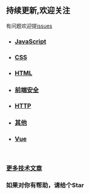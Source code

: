 ## 持续更新,欢迎关注
有问题欢迎提[issues](https://github.com/woai3c/Front-end-basic-knowledge/issues)
* ### [JavaScript](https://github.com/woai3c/Front-end-basic-knowledge/blob/master/JavaSciprt.md)
* ### [CSS](https://github.com/woai3c/Front-end-basic-knowledge/blob/master/CSS.md)
* ### [HTML](https://github.com/woai3c/Front-end-basic-knowledge/blob/master/HTML.md)
* ### [前端安全](https://github.com/woai3c/Front-end-basic-knowledge/blob/master/%E5%89%8D%E7%AB%AF%E5%AE%89%E5%85%A8.md)
* ### [HTTP](https://github.com/woai3c/Front-end-basic-knowledge/blob/master/HTTP.md)
* ### [其他](https://github.com/woai3c/Front-end-basic-knowledge/blob/master/%E5%85%B6%E4%BB%96.md)
* ### [Vue](https://github.com/woai3c/Front-end-basic-knowledge/blob/master/vue.md)

<br>

### [更多技术文章](https://github.com/woai3c/Front-end-articles)

### 如果对你有帮助，请给个Star
